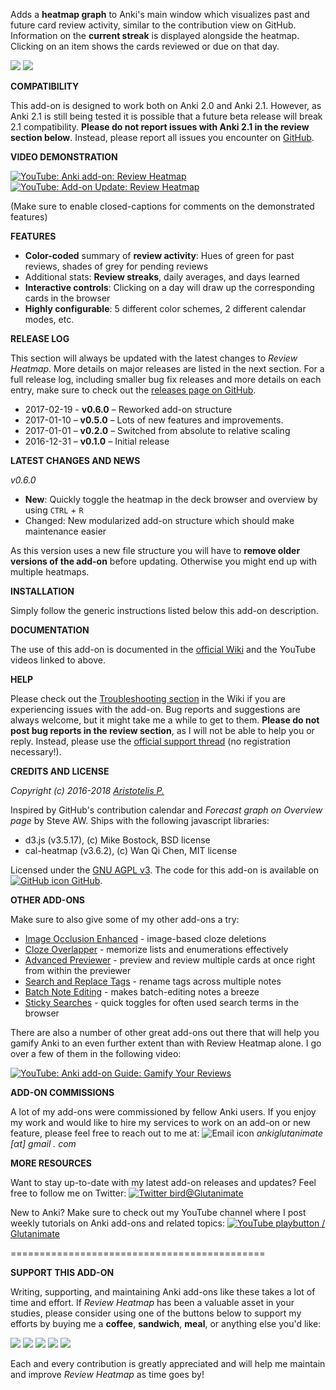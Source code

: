 Adds a **heatmap graph** to Anki's main window which visualizes past and future card review activity, similar to the contribution view on GitHub. Information on the **current streak** is displayed alongside the heatmap. Clicking on an item shows the cards reviewed or due on that day.

<img src="https://raw.githubusercontent.com/Glutanimate/review-heatmap/master/screenshots/review-heatmap-1.png">   <img src="https://raw.githubusercontent.com/Glutanimate/review-heatmap/master/screenshots/review-heatmap-2.png">

**COMPATIBILITY**

This add-on is designed to work both on Anki 2.0 and Anki 2.1. However, as Anki 2.1 is still being tested it is possible that a future beta release will break 2.1 compatibility. **Please do not report issues with Anki 2.1 in the review section below**. Instead, please report all issues you encounter on [GitHub](https://github.com/glutanimate/hierarchical-tags/issues).

**VIDEO DEMONSTRATION**

[![YouTube: Anki add-on: Review Heatmap](https://i.ytimg.com/vi/3Hk5TYdvKnM/mqdefault.jpg)](https://youtu.be/3Hk5TYdvKnM) [![YouTube: Add-on Update: Review Heatmap](https://i.ytimg.com/vi/2u8p0N47eUg/mqdefault.jpg)](https://youtu.be/2u8p0N47eUg)

(Make sure to enable closed-captions for comments on the demonstrated features)

**FEATURES**

- **Color-coded** summary of **review activity**: Hues of green for past reviews, shades of grey for pending reviews
- Additional stats: **Review streaks**, daily averages, and days learned
- **Interactive controls**: Clicking on a day will draw up the corresponding cards in the browser
- **Highly configurable**: 5 different color schemes, 2 different calendar modes, etc.

**RELEASE LOG**

This section will always be updated with the latest changes to *Review Heatmap*. More details on major releases are listed in the next section. For a full release log, including smaller bug fix releases and more details on each entry, make sure to check out the [releases page on GitHub](https://github.com/Glutanimate/review-heatmap/releases).
<!-- space -->

- 2017-02-19 - **v0.6.0** – Reworked add-on structure
- 2017-01-10 – **v0.5.0** – Lots of new features and improvements.
- 2017-01-01 – **v0.2.0** – Switched from absolute to relative scaling
- 2016-12-31 – **v0.1.0** – Initial release

**LATEST CHANGES AND NEWS**

*v0.6.0*

- **New**: Quickly toggle the heatmap in the deck browser and overview by using <code>CTRL</code> + <code>R</code>
- Changed: New modularized add-on structure which should make maintenance easier

As this version uses a new file structure you will have to **remove older versions of the add-on** before updating. Otherwise you might end up with multiple heatmaps.

**INSTALLATION**

Simply follow the generic instructions listed below this add-on description.

**DOCUMENTATION**

The use of this add-on is documented in the [official Wiki](https://github.com/Glutanimate/review-heatmap/wiki) and the YouTube videos linked to above.

**HELP**

Please check out the [Troubleshooting section](https://github.com/Glutanimate/review-heatmap/wiki/Troubleshooting) in the Wiki if you are experiencing issues with the add-on. Bug reports and suggestions are always welcome, but it might take me a while to get to them. **Please do not post bug reports in the review section**, as I will not be able to help you or reply. Instead, please use the [official support thread](https://anki.tenderapp.com/discussions/add-ons/8707-review-heatmap-official-thread) (no registration necessary!).

**CREDITS AND LICENSE**

*Copyright (c) 2016-2018 [Aristotelis P.](https://github.com/Glutanimate)*

Inspired by GitHub's contribution calendar and *Forecast graph on Overview page* by Steve AW. Ships with the following javascript libraries:

- d3.js (v3.5.17), (c) Mike Bostock, BSD license
- cal-heatmap (v3.6.2), (c) Wan Qi Chen, MIT license

Licensed under the [GNU AGPL v3](https://www.gnu.org/licenses/agpl.html). The code for this add-on is available on [![GitHub icon](https://glutanimate.com/logos/github.svg) GitHub](https://github.com/Glutanimate/review-heatmap).

**OTHER ADD-ONS**

Make sure to also give some of my other add-ons a try:

- [Image Occlusion Enhanced](https://ankiweb.net/shared/info/1111933094) - image-based cloze deletions
- [Cloze Overlapper](https://ankiweb.net/shared/info/969733775) - memorize lists and enumerations effectively
- [Advanced Previewer](https://ankiweb.net/shared/info/544521385) - preview and review multiple cards at once right from within the previewer
- [Search and Replace Tags](https://ankiweb.net/shared/info/138501288) - rename tags across multiple notes
- [Batch Note Editing](https://ankiweb.net/shared/info/291119185) - makes batch-editing notes a breeze
- [Sticky Searches](https://ankiweb.net/shared/info/594622823) - quick toggles for often used search terms in the browser

There are also a number of other great add-ons out there that will help you gamify Anki to an even further extent than with Review Heatmap alone. I go over a few of them in the following video:

[![YouTube: Anki add-on Guide: Gamify Your Reviews](https://i.ytimg.com/vi/UkveLkAgXiM/mqdefault.jpg)](https://youtu.be/UkveLkAgXiM)

**ADD-ON COMMISSIONS**

A lot of my add-ons were commissioned by fellow Anki users. If you enjoy my work and would like to hire my services to work on an add-on or new feature, please feel free to reach out to me at:  ![Email icon](https://glutanimate.com/logos/email.svg) <em>ankiglutanimate [αt] gmail . com</em>

**MORE RESOURCES**

Want to stay up-to-date with my latest add-on releases and updates? Feel free to follow me on Twitter: [![Twitter bird](https://glutanimate.com/logos/twitter.svg)@Glutanimate](https://twitter.com/glutanimate)

New to Anki? Make sure to check out my YouTube channel where I post weekly tutorials on Anki add-ons and related topics: [![YouTube playbutton](https://glutanimate.com/logos/youtube.svg) / Glutanimate](https://www.youtube.com/c/glutanimate)

============================================

**SUPPORT THIS ADD-ON**

Writing, supporting, and maintaining Anki add-ons like these takes a lot of time and effort. If *Review Heatmap* has been a valuable asset in your studies, please consider using one of the buttons below to support my efforts by buying me a **coffee**, **sandwich**, **meal**, or anything else you'd like:

![](https://glutanimate.com/logos/paypal.svg)        [![](https://glutanimate.com/logos/contrib_btnsw_coffee.svg)](https://www.paypal.com/cgi-bin/webscr?cmd=_s-xclick&hosted_button_id=4FT9NG3NJMY4U&on0=Project&os0=review-heatmap "Buy me a coffee ☺")    [![](https://glutanimate.com/logos/contrib_btnsw_sandwich.svg)](https://www.paypal.com/cgi-bin/webscr?cmd=_s-xclick&hosted_button_id=YKSP7QF45Y7SJ&on0=Project&os0=review-heatmap "Buy me a burger 😊")    [![](https://glutanimate.com/logos/contrib_btnsw_meal.svg)](https://www.paypal.com/cgi-bin/webscr?cmd=_s-xclick&hosted_button_id=MVDM6JAL2R5JA&on0=Project&os0=review-heatmap "Buy me a meal 😄")    [![](https://glutanimate.com/logos/contrib_btnsw_custom.svg)](https://www.paypal.com/cgi-bin/webscr?cmd=_s-xclick&hosted_button_id=EYNV4ECSKBGE4&on0=Project&os0=review-heatmap "Contribute a custom amount ☺")

Each and every contribution is greatly appreciated and will help me maintain and improve *Review Heatmap* as time goes by!
